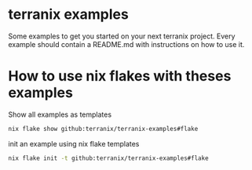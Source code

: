 # terranix examples

Some examples to get you started on your next terranix project.
Every example should contain a README.md with instructions on how to use it.

# How to use nix flakes with theses examples

Show all examples as templates
``` sh
nix flake show github:terranix/terranix-examples#flake
```

init an example using nix flake templates
```sh
nix flake init -t github:terranix/terranix-examples#flake
```

